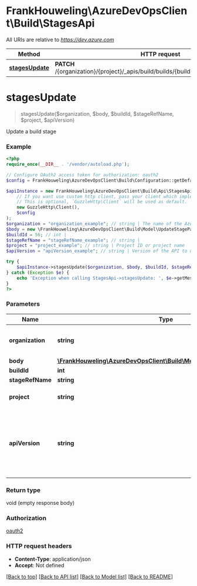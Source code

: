 # FrankHouweling\AzureDevOpsClient\Build\StagesApi

All URIs are relative to *https://dev.azure.com*

Method | HTTP request | Description
------------- | ------------- | -------------
[**stagesUpdate**](StagesApi.md#stagesUpdate) | **PATCH** /{organization}/{project}/_apis/build/builds/{buildId}/stages/{stageRefName} | 


# **stagesUpdate**
> stagesUpdate($organization, $body, $buildId, $stageRefName, $project, $apiVersion)



Update a build stage

### Example
```php
<?php
require_once(__DIR__ . '/vendor/autoload.php');

// Configure OAuth2 access token for authorization: oauth2
$config = FrankHouweling\AzureDevOpsClient\Build\Configuration::getDefaultConfiguration()->setAccessToken('YOUR_ACCESS_TOKEN');

$apiInstance = new FrankHouweling\AzureDevOpsClient\Build\Api\StagesApi(
    // If you want use custom http client, pass your client which implements `GuzzleHttp\ClientInterface`.
    // This is optional, `GuzzleHttp\Client` will be used as default.
    new GuzzleHttp\Client(),
    $config
);
$organization = "organization_example"; // string | The name of the Azure DevOps organization.
$body = new \FrankHouweling\AzureDevOpsClient\Build\Model\UpdateStageParameters(); // \FrankHouweling\AzureDevOpsClient\Build\Model\UpdateStageParameters | 
$buildId = 56; // int | 
$stageRefName = "stageRefName_example"; // string | 
$project = "project_example"; // string | Project ID or project name
$apiVersion = "apiVersion_example"; // string | Version of the API to use.  This should be set to '6.0-preview.1' to use this version of the api.

try {
    $apiInstance->stagesUpdate($organization, $body, $buildId, $stageRefName, $project, $apiVersion);
} catch (Exception $e) {
    echo 'Exception when calling StagesApi->stagesUpdate: ', $e->getMessage(), PHP_EOL;
}
?>
```

### Parameters

Name | Type | Description  | Notes
------------- | ------------- | ------------- | -------------
 **organization** | **string**| The name of the Azure DevOps organization. |
 **body** | [**\FrankHouweling\AzureDevOpsClient\Build\Model\UpdateStageParameters**](../Model/UpdateStageParameters.md)|  |
 **buildId** | **int**|  |
 **stageRefName** | **string**|  |
 **project** | **string**| Project ID or project name |
 **apiVersion** | **string**| Version of the API to use.  This should be set to &#39;6.0-preview.1&#39; to use this version of the api. |

### Return type

void (empty response body)

### Authorization

[oauth2](../../README.md#oauth2)

### HTTP request headers

 - **Content-Type**: application/json
 - **Accept**: Not defined

[[Back to top]](#) [[Back to API list]](../../README.md#documentation-for-api-endpoints) [[Back to Model list]](../../README.md#documentation-for-models) [[Back to README]](../../README.md)

